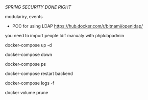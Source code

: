 *SPRING SECURITY DONE RIGHT*

modulariry, events
+ POC for using LDAP
https://hub.docker.com/r/bitnami/openldap/


you need to import people.ldif manualy with phpldapadmin

docker-compose up -d

docker-compose down

docker-compose ps

docker-compose restart backend

docker-compose logs -f

docker volume prune

